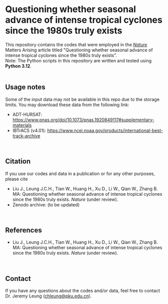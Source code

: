 Questioning whether seasonal advance of intense tropical cyclones since the 1980s truly exists
=====
This repository contains the codes that were employed in the [_Nature_](https://www.nature.com/) Matters Arising article titled "Questioning whether seasonal advance of intense tropical cyclones since the 1980s truly exists". 
<br /> 
Note: The Python scripts in this repository are written and tested using **Python 3.12**. 
<br /> <br /> 

**Usage notes**
-----
Some of the input data may not be available in this repo due to the storage limits. You may download these data from the following link:
- ADT-HURSAT: https://www.pnas.org/doi/10.1073/pnas.1920849117#supplementary-materials
- IBTrACS (v4.01): https://www.ncei.noaa.gov/products/international-best-track-archive
<br />

**Citation**
-----
If you use our codes and data in a publication or for any other purposes, please cite 
- Liu J., Leung J.C.H., Tian W., Huang H., Xu D., Li W., Qian W., Zhang B. MA: Questioning whether seasonal advance of intense tropical cyclones since the 1980s truly exists. _Nature_ (under review). <!-- https://doi.org/10.1007/s00382-022-06142-2 -->
- Zenodo archive: (to be updated)
<br />

**References**
-----
- Liu J., Leung J.C.H., Tian W., Huang H., Xu D., Li W., Qian W., Zhang B. MA: Questioning whether seasonal advance of intense tropical cyclones since the 1980s truly exists. _Nature_ (under review). <!-- https://doi.org/10.1007/s00382-022-06142-2 -->
<br /> 

**Contact**
-----
If you have any questions about the codes and/or data, feel free to contact Dr. Jeremy Leung (chleung@pku.edu.cn).
<br /> 
